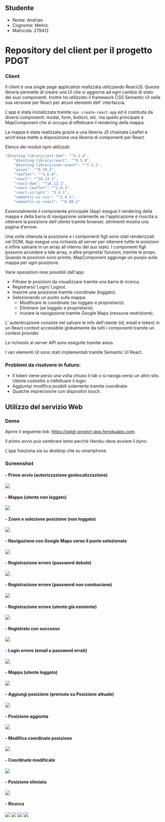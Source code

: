 ## Studente 
- Nome: Andrian
- Cognome: Melnic
- Matricola: 279412

# Repository del client per il progetto PDGT
### Client
  Il client è una single page application realizzata utilizzando ReactJS. Questa
libreria permette di creare una UI che si aggiorna ad ogni cambio
di stato dei suoi componenti. Inoltre ho utilizzato il framework CSS
Semantic UI nella sua versione per React per alcuni elementi dell' interfaccia.

L'app è stata inizializzata tramite `npx create-react-app` ed è costituita da diversi componenti: modal, form, bottoni, etc. ma quello principale è MapComponent che si occupa di effettuare il rendering della mappa. 

La mappa è stata realizzata grazie a una libreria JS chiamata Leaflet e 
anch'essa mette a disposizione una libreria di componenti per React. 

Elenco dei moduli npm utilizzati:

```js
"@testing-library/jest-dom": "^4.2.4",
    "@testing-library/react": "^9.5.0",
    "@testing-library/user-event": "^7.2.1",
    "axios": "^0.19.2",
    "leaflet": "^1.6.0",
    "react": "^16.13.1",
    "react-dom": "^16.13.1",
    "react-leaflet": "^2.6.3",
    "react-scripts": "3.4.1",
    "semantic-ui-css": "^2.4.1",
    "semantic-ui-react": "^0.88.2"
```
  Essenzialmente il componente principale (App) esegue il rendering della mappa 
e della barra di navigazione solamente se l'applicazione è riuscita a ottenere
la posizione dell'utente tramite browser, altrimenti mostra una pagina d'errore.

  Una volta ottenuta la posizione e i componenti figli sono stati renderizzati
nel DOM, App esegue una richiesta all server per ottenere tuttle le posizioni
e infine salvarle in un array all interno del suo stato. I componenti figli
possono accedere a tale array, e altre proprietà/ funzioni, tramite le props.
Quando le posizioni sono pronte, MapComponent aggiunge un punpo sulla mappa
per ogni posizione. 

Varie operazioni rese possibili dall'app:
  - Filtrare le posizioni da visualizzare tramite una barra di ricerca.
  - Registrarsi/ Login/ Logout.
  - Inserire una posizione tramite coordinate (loggato).
  - Selezionando un punto sulla mappa:
    - Modificare le coordinate (se loggato e proprietario).
    - Eliminare (se loggato e proprietario).
    - Iniziare la navigazione tramite Google Maps (nessuna restrizione).

L' autenticazione consiste nel salvare le info dell'utente (id, email e token)
in un React context accessibile globalmente da tutti i componenti tramite un
context provider. 

Le richieste al server API sono eseguite tramite axios.

I vari elementi UI sono stati implementati tramite Semantic UI React.

### Problemi da risolvere in futuro:
  - Il token viene perso una volta chiuso il tab o si naviga verso un altro
  sito. Utente costretto a riefettuare il login.
  - Aggiunta/ modifica posibili solamente tramite coordinate.
  - Qualche imprecisione con dispositivi touch.
  
## Utilizzo del servizio Web

### Demo
Aprire il seguente link:  https://pdgt-project-app.herokuapp.com.

Il primo avvio può sembrare lento perchè Heroku deve avviare il dyno.

L'app funziona sia su desktop che su smartphone.

### Screenshot

#### - Primo avvio (autorizzazione geolocalizzazione)
![](../screens/Annotazione%202020-04-05%20120614.png)
#### - Mappa (utente non loggato)
![](../screens/Annotazione%202020-04-05%20120633.png)
#### - Zoom e selezione posizione (non loggato)
![](../screens/Annotazione%202020-04-05%20120703.png)
#### - Navigazione con Google Maps verso il punto selezionato
![](../screens/Annotazione%202020-04-05%20120815.png)
#### - Registrazione errore (password debole)
![](../screens/Annotazione%202020-04-05%20120910.png)
#### - Registrazione errore (password non combaciano)
![](../screens/Annotazione%202020-04-05%20120947.png)
#### - Registrazione errore (utente già esistente)
![](../screens/Annotazione%202020-04-05%20121006.png)
#### - Registrato con successo
![](../screens/Annotazione%202020-04-05%20121037.png)
#### - Login errore (email o password errati)
![](../screens/Annotazione%202020-04-05%20121110.png)
#### - Mappa (utente loggato)
![](../screens/Annotazione%202020-04-05%20121123.png)
#### - Aggiungi posizione (premuto su Posizione attuale)
![](../screens/Annotazione%202020-04-05%20121149.png)
#### - Posizione aggiunta
![](../screens/Annotazione%202020-04-05%20121239.png)
#### - Modifica coordinate posizione
![](../screens/Annotazione%202020-04-05%20121505.png)
#### - Coordinate modificate
![](../screens/Annotazione%202020-04-05%20121539.png)
#### - Posizione elimiata
![](../screens/Annotazione%202020-04-05%20121557.png)
#### - Ricerca
![](../screens/Annotazione%202020-04-05%20121634.png)
![](../screens/Annotazione%202020-04-05%20121651.png)
![](../screens/Annotazione%202020-04-05%20121734.png)
![](../screens/Annotazione%202020-04-05%20121822.png)